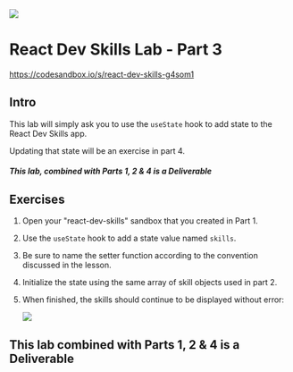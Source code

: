 <img src="https://i.imgur.com/pg98OTd.png">

# React Dev Skills Lab - Part 3


https://codesandbox.io/s/react-dev-skills-g4som1
## Intro

This lab will simply ask you to use the `useState` hook to add state to the React Dev Skills app.

Updating that state will be an exercise in part 4.

##### This lab, combined with Parts 1, 2 & 4 is a Deliverable

## Exercises

1. Open your "react-dev-skills" sandbox that you created in Part 1.

2. Use the `useState` hook to add a state value named `skills`.

3. Be sure to name the setter function according to the convention discussed in the lesson.

4. Initialize the state using the same array of skill objects used in part 2.

5. When finished, the skills should continue to be displayed without error:

    <img src="https://i.imgur.com/z1ZMjrG.png">

## This lab combined with Parts 1, 2 & 4 is a Deliverable